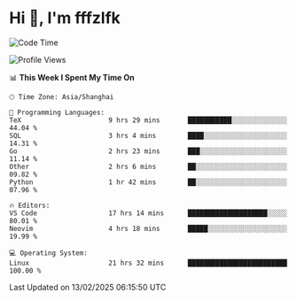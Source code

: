 # Hi 👋, I'm fffzlfk

<!--START_SECTION:waka-->
![Code Time](http://img.shields.io/badge/Code%20Time-1%2C229%20hrs%2047%20mins-blue)

![Profile Views](http://img.shields.io/badge/Profile%20Views-0-blue)

📊 **This Week I Spent My Time On** 

```text
🕑︎ Time Zone: Asia/Shanghai

💬 Programming Languages: 
TeX                      9 hrs 29 mins       ███████████░░░░░░░░░░░░░░   44.04 % 
SQL                      3 hrs 4 mins        ████░░░░░░░░░░░░░░░░░░░░░   14.31 % 
Go                       2 hrs 23 mins       ███░░░░░░░░░░░░░░░░░░░░░░   11.14 % 
Other                    2 hrs 6 mins        ██░░░░░░░░░░░░░░░░░░░░░░░   09.82 % 
Python                   1 hr 42 mins        ██░░░░░░░░░░░░░░░░░░░░░░░   07.96 % 

🔥 Editors: 
VS Code                  17 hrs 14 mins      ████████████████████░░░░░   80.01 % 
Neovim                   4 hrs 18 mins       █████░░░░░░░░░░░░░░░░░░░░   19.99 % 

💻 Operating System: 
Linux                    21 hrs 32 mins      █████████████████████████   100.00 % 
```


 Last Updated on 13/02/2025 06:15:50 UTC
<!--END_SECTION:waka-->
